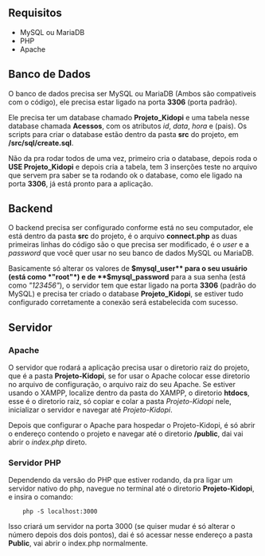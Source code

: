 ## Requisitos
* MySQL ou MariaDB
* PHP
* Apache

## Banco de Dados

O banco de dados precisa ser MySQL ou MariaDB (Ambos são compativeis com o código), ele precisa estar ligado na porta **3306** (porta padrão).

Ele precisa ter um database chamado **Projeto_Kidopi** e uma tabela nesse database chamada **Acessos**, com os atributos *id*, *data*, *hora* e (pais). Os scripts para criar
o database estão dentro da pasta **src** do projeto, em **/src/sql/create.sql**. 

Não da pra rodar todos de uma vez, primeiro cria o database, depois roda o **USE Projeto_Kidopi** e 
depois cria a tabela, tem 3 inserções teste no arquivo que servem pra saber se ta rodando ok o database, como ele ligado na porta **3306**, já está pronto para a aplicação.

## Backend

O backend precisa ser configurado conforme está no seu computador, ele está dentro da pasta **src** do projeto, é o arquivo **connect.php** as duas primeiras linhas
do código são o que precisa ser modificado, é o *user* e a *password* que você quer usar no seu banco de dados MySQL ou MariaDB. 

Basicamente só alterar os valores de **$mysql_user** para o seu usuário (está como *"root"*) e de **$mysql_password** para a sua senha (está como *"123456"*), o servidor tem que
estar ligado na porta **3306** (padrão do MySQL) e precisa ter criado o database **Projeto_Kidopi**, se estiver tudo configurado corretamente a conexão será estabelecida com sucesso.

## Servidor

### Apache
O servidor que rodará a aplicação precisa usar o diretorio raiz do projeto, que é a pasta **Projeto-Kidopi**, se for usar o Apache colocar esse diretorio no arquivo de configuração,
o arquivo raiz do seu Apache. Se estiver usando o XAMPP, localize dentro da pasta do XAMPP, o diretorio **htdocs**, esse é o diretorio raiz, só copiar e colar a pasta *Projeto-Kidopi* nele,
inicializar o servidor e navegar até *Projeto-Kidopi*.

Depois que configurar o Apache para hospedar o Projeto-Kidopi, é só abrir o endereço contendo o projeto e navegar até o diretorio **/public**, dai vai abrir o *index.php* direto.

### Servidor PHP
Dependendo da versão do PHP que estiver rodando, da pra ligar um servidor nativo do php, navegue no terminal até o diretorio **Projeto-Kidopi**, e insira o comando:
```
    php -S localhost:3000
```

Isso criará um servidor na porta 3000 (se quiser mudar é só alterar o número depois dos dois pontos), dai é só acessar nesse endereço a pasta **Public**, vai abrir o index.php normalmente.

